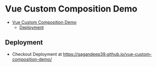 # Vue Custom Composition Demo

- [Vue Custom Composition Demo](#vue-custom-composition-demo)
  - [Deployment](#deployment)

## Deployment

- Checkout Deployment at <https://gagandeep39.github.io/vue-custom-composition-demo/>
